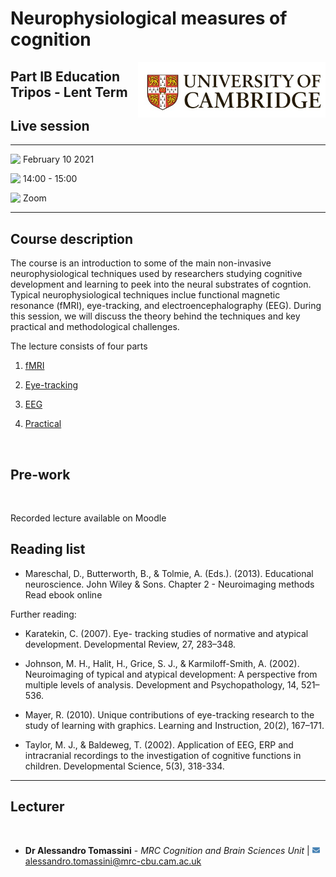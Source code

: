 Neurophysiological measures of cognition
================

<img src="https://github.com/ale-tom/Open_Science_Course-MPhil_BTN/blob/main/Pictures/logo_uni.jpg" align="right" width = "300"   class="logo"/>

## Part IB Education Tripos - Lent Term

## Live session

------------------------------------------------------------------------

<img src="https://img.icons8.com/ios/250/000000/calendar.png" align="left" width = "20"   class="logo"/>

February 10 2021

<img src="https://img.icons8.com/ios/250/000000/clock.png" align="left" width = "20"   class="logo"/>

14:00 - 15:00

<img src="https://img.icons8.com/ios/250/000000/marker.png" align="left" width = "20"   class="logo"/>

Zoom

------------------------------------------------------------------------

## Course description

The course is an introduction to some of the main non-invasive
neurophysiological techniques used by researchers studying cognitive
development and learning to peek into the neural substrates of cogntion.
Typical neurophysiological techniques inclue functional magnetic
resonance (fMRI), eye-tracking, and electroencephalography (EEG). During
this session, we will discuss the theory behind the techniques and key
practical and methodological challenges.

The lecture consists of four parts

1.  [fMRI](https://ale-tom.github.io/Lecture_Neurophysiological_Measures_of_Cognition/Part1_fMRI_slides.html)

2.  [Eye-tracking](https://ale-tom.github.io/Lecture_Neurophysiological_Measures_of_Cognition/Part2_Eye_Tracking_slides.html)

3.  [EEG](https://ale-tom.github.io/Lecture_Neurophysiological_Measures_of_Cognition/Part3_EEG_slides.html)

4.  [Practical](https://ale-tom.github.io/Lecture_Neurophysiological_Measures_of_Cognition/Neurophysiology_tutorial.html)

 

## Pre-work

 

Recorded lecture available on Moodle  

## Reading list

-   Mareschal, D., Butterworth, B., & Tolmie, A. (Eds.). (2013).
    Educational neuroscience. John Wiley & Sons. Chapter 2 -
    Neuroimaging methods Read ebook online

Further reading:

-   Karatekin, C. (2007). Eye- tracking studies of normative and
    atypical development. Developmental Review, 27, 283–348.

-   Johnson, M. H., Halit, H., Grice, S. J., & Karmiloff-Smith, A.
    (2002). Neuroimaging of typical and atypical development: A
    perspective from multiple levels of analysis. Development and
    Psychopathology, 14, 521–536.

-   Mayer, R. (2010). Unique contributions of eye-tracking research to
    the study of learning with graphics. Learning and Instruction,
    20(2), 167–171.

-   Taylor, M. J., & Baldeweg, T. (2002). Application of EEG, ERP and
    intracranial recordings to the investigation of cognitive functions
    in children. Developmental Science, 5(3), 318-334.

------------------------------------------------------------------------

## Lecturer

 

-   **Dr Alessandro Tomassini** - *MRC Cognition and Brain Sciences
    Unit* \|
    <svg style="height:12;fill:steelblue;" viewBox="0 0 512 512"><path d="M502.3 190.8c3.9-3.1 9.7-.2 9.7 4.7V400c0 26.5-21.5 48-48 48H48c-26.5 0-48-21.5-48-48V195.6c0-5 5.7-7.8 9.7-4.7 22.4 17.4 52.1 39.5 154.1 113.6 21.1 15.4 56.7 47.8 92.2 47.6 35.7.3 72-32.8 92.3-47.6 102-74.1 131.6-96.3 154-113.7zM256 320c23.2.4 56.6-29.2 73.4-41.4 132.7-96.3 142.8-104.7 173.4-128.7 5.8-4.5 9.2-11.5 9.2-18.9v-19c0-26.5-21.5-48-48-48H48C21.5 64 0 85.5 0 112v19c0 7.4 3.4 14.3 9.2 18.9 30.6 23.9 40.7 32.4 173.4 128.7 16.8 12.2 50.2 41.8 73.4 41.4z"/></svg>
    <alessandro.tomassini@mrc-cbu.cam.ac.uk>

 

 
